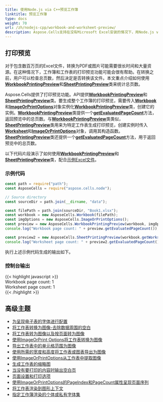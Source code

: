 ```yaml
---  
title: 使用Node.js via C++预览工作簿  
linktitle: 预览工作簿 
type: docs  
weight: 70  
url: /zh/nodejs-cpp/workbook-and-worksheet-preview/  
description: Aspose.Cells支持在没有Microsoft Excel安装的情况下，用Node.js via C++打印和预览Excel文件。  
---  
```


## **打印预览**  

对于包含数百万页的Excel文件，转换为PDF或图片可能需要很长时间和大量资源。在这种情况下，工作簿和工作表的打印预览功能可能会很有帮助。在转换之前，用户可以检查总页数，然后决定是否转换该文件。本文重点介绍如何使用[**WorkbookPrintingPreview**](https://reference.aspose.com/cells/nodejs-cpp/workbookprintingpreview/)和[**SheetPrintingPreview**](https://reference.aspose.com/cells/nodejs-cpp/sheetprintingpreview/)类来统计总页数。  

Aspose.Cells提供了打印预览功能。API提供[**WorkbookPrintingPreview**](https://reference.aspose.com/cells/nodejs-cpp/workbookprintingpreview/)和[**SheetPrintingPreview**](https://reference.aspose.com/cells/nodejs-cpp/sheetprintingpreview/)类。要生成整个工作簿的打印预览，需要传入[**Workbook**](https://reference.aspose.com/cells/nodejs-cpp/workbook/)和[**ImageOrPrintOptions**](https://reference.aspose.com/cells/nodejs-cpp/imageorprintoptions/)对象实例化[**WorkbookPrintingPreview**](https://reference.aspose.com/cells/nodejs-cpp/workbookprintingpreview/)类，创建它的实例。[**WorkbookPrintingPreview**](https://reference.aspose.com/cells/nodejs-cpp/workbookprintingpreview/)类提供一个[**getEvaluatedPageCount**](https://reference.aspose.com/cells/nodejs-cpp/workbookprintingpreview/#getEvaluatedPageCount--)方法，返回预览中的总页数。与[**WorkbookPrintingPreview**](https://reference.aspose.com/cells/nodejs-cpp/workbookprintingpreview/)类类似，[**SheetPrintingPreview**](https://reference.aspose.com/cells/nodejs-cpp/sheetprintingpreview/)类用来为特定工作表生成打印预览，创建实例时传入[**Worksheet**](https://reference.aspose.com/cells/nodejs-cpp/worksheet/)和[**ImageOrPrintOptions**](https://reference.aspose.com/cells/nodejs-cpp/imageorprintoptions/)对象，调用其构造函数。[**SheetPrintingPreview**](https://reference.aspose.com/cells/nodejs-cpp/sheetprintingpreview/)类还提供一个[**getEvaluatedPageCount**](https://reference.aspose.com/cells/nodejs-cpp/workbookprintingpreview/#getEvaluatedPageCount--)方法，用于返回预览中的总页数。  

以下代码片段演示了如何使用[**WorkbookPrintingPreview**](https://reference.aspose.com/cells/nodejs-cpp/workbookprintingpreview/)和[**SheetPrintingPreview**](https://reference.aspose.com/cells/nodejs-cpp/sheetprintingpreview/)类，配合[示例Excel文件](94896177.xlsx)。  

### **示例代码**  

```javascript
const path = require("path");
const AsposeCells = require("aspose.cells.node");

// Source directory
const sourceDir = path.join(__dirname, "data");

const filePath = path.join(sourceDir, "Book1.xlsx");
const workbook = new AsposeCells.Workbook(filePath);
const imgOptions = new AsposeCells.ImageOrPrintOptions();
const preview = new AsposeCells.WorkbookPrintingPreview(workbook, imgOptions);
console.log("Workbook page count: " + preview.getEvaluatedPageCount());

const preview2 = new AsposeCells.SheetPrintingPreview(workbook.getWorksheets().get(0), imgOptions);
console.log("Worksheet page count: " + preview2.getEvaluatedPageCount());
```  

执行上述示例代码生成的输出如下。  

### **控制台输出**  

{{< highlight javascript >}}  
Workbook page count: 1  
Worksheet page count: 1  
{{< /highlight >}}  

## **高级主题**  
- [为呈现电子表的字体进行配置](/cells/zh/nodejs-cpp/configuring-fonts-for-rendering-spreadsheets/)  
- [将工作表转换为图像-去除数据周围的空白](/cells/zh/nodejs-cpp/convert-worksheet-to-image-remove-whitespace-around-data/)  
- [将工作表转为图像以及按页面转为图像](/cells/zh/nodejs-cpp/converting-worksheet-to-image-and-worksheet-to-image-by-page/)  
- [使用ImageOrPrint Options将工作表转换为图像](/cells/zh/nodejs-cpp/converting-worksheet-to-image-using-imageorprint-options/)  
- [导出工作表中的单元格范围为图像](/cells/zh/nodejs-cpp/export-range-of-cells-in-a-worksheet-to-image/)  
- [使用所需的宽度和高度将工作表或图表导出为图像](/cells/zh/nodejs-cpp/export-worksheet-or-chart-into-image-with-desired-width-and-height/)  
- [使用ImageOrPrintOptions从工作表中提取图像](/cells/zh/nodejs-cpp/extract-images-from-worksheets-using-imageorprintoptions/)  
- [生成工作表的缩略图](/cells/zh/nodejs-cpp/generate-thumbnail-of-the-worksheet/)  
- [当没有要打印的内容时输出空白页](/cells/zh/nodejs-cpp/output-blank-page-when-there-is-nothing-to-print/)  
- [页面设置和打印选项](/cells/zh/nodejs-cpp/page-setup-and-printing-options/)  
- [使用ImageOrPrintOptions的PageIndex和PageCount属性呈现页面序列](/cells/zh/nodejs-cpp/render-sequence-of-pages-using-pageindex-and-pagecount-properties-of-imageorprintoptions/)  
- [将工作表渲染到图形上下文](/cells/zh/nodejs-cpp/render-worksheet-to-graphic-context/)  
- [指定工作簿渲染的个体或私有字体集](/cells/zh/nodejs-cpp/specify-individual-or-private-set-of-fonts-for-workbook-rendering/)   

